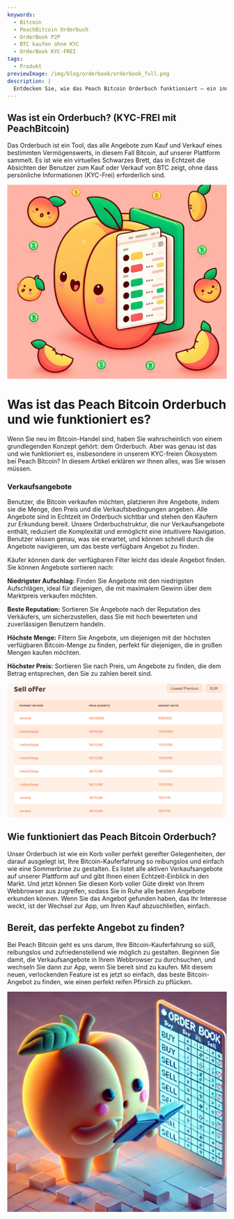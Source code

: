 ```yaml
---
keywords:
  - Bitcoin
  - PeachBitcoin Orderbuch
  - OrderBook P2P
  - BTC kaufen ohne KYC
  - OrderBook KYC-FREI
tags:
  - Produkt
previewImage: /img/blog/orderbook/orderbook_full.png
description: |
  Entdecken Sie, wie das Peach Bitcoin Orderbuch funktioniert – ein innovatives Tool zum schnellen, sicheren und anonymen Kauf von Bitcoin. Nutzen Sie das einzigartige Setup mit ausschließlich Verkaufsangeboten, um das perfekte Angebot basierend auf Ihrer Zahlungsmethode und Ihren Vorlieben zu finden.
---
```


## Was ist ein Orderbuch? (KYC-FREI mit PeachBitcoin)

Das Orderbuch ist ein Tool, das alle Angebote zum Kauf und Verkauf eines bestimmten Vermögenswerts, in diesem Fall Bitcoin, auf unserer Plattform sammelt. Es ist wie ein virtuelles Schwarzes Brett, das in Echtzeit die Absichten der Benutzer zum Kauf oder Verkauf von BTC zeigt, ohne dass persönliche Informationen (KYC-Frei) erforderlich sind.

![](/img/blog/orderbook/orderbook2.jpeg)

# Was ist das Peach Bitcoin Orderbuch und wie funktioniert es?

Wenn Sie neu im Bitcoin-Handel sind, haben Sie wahrscheinlich von einem grundlegenden Konzept gehört: dem Orderbuch. Aber was genau ist das und wie funktioniert es, insbesondere in unserem KYC-freien Ökosystem bei Peach Bitcoin? In diesem Artikel erklären wir Ihnen alles, was Sie wissen müssen.

### Verkaufsangebote

Benutzer, die Bitcoin verkaufen möchten, platzieren ihre Angebote, indem sie die Menge, den Preis und die Verkaufsbedingungen angeben. Alle Angebote sind in Echtzeit im Orderbuch sichtbar und stehen den Käufern zur Erkundung bereit. Unsere Orderbuchstruktur, die nur Verkaufsangebote enthält, reduziert die Komplexität und ermöglicht eine intuitivere Navigation. Benutzer wissen genau, was sie erwartet, und können schnell durch die Angebote navigieren, um das beste verfügbare Angebot zu finden.

Käufer können dank der verfügbaren Filter leicht das ideale Angebot finden. Sie können Angebote sortieren nach:

**Niedrigster Aufschlag:** Finden Sie Angebote mit den niedrigsten Aufschlägen, ideal für diejenigen, die mit maximalem Gewinn über dem Marktpreis verkaufen möchten.

**Beste Reputation:** Sortieren Sie Angebote nach der Reputation des Verkäufers, um sicherzustellen, dass Sie mit hoch bewerteten und zuverlässigen Benutzern handeln.

**Höchste Menge:** Filtern Sie Angebote, um diejenigen mit der höchsten verfügbaren Bitcoin-Menge zu finden, perfekt für diejenigen, die in großen Mengen kaufen möchten.

**Höchster Preis:** Sortieren Sie nach Preis, um Angebote zu finden, die dem Betrag entsprechen, den Sie zu zahlen bereit sind.

![](/img/blog/orderbook/orderbook.png)

## Wie funktioniert das Peach Bitcoin Orderbuch?

Unser Orderbuch ist wie ein Korb voller perfekt gereifter Gelegenheiten, der darauf ausgelegt ist, Ihre Bitcoin-Kauferfahrung so reibungslos und einfach wie eine Sommerbrise zu gestalten. Es listet alle aktiven Verkaufsangebote auf unserer Plattform auf und gibt Ihnen einen Echtzeit-Einblick in den Markt. Und jetzt können Sie diesen Korb voller Güte direkt von Ihrem Webbrowser aus zugreifen, sodass Sie in Ruhe alle besten Angebote erkunden können. Wenn Sie das Angebot gefunden haben, das Ihr Interesse weckt, ist der Wechsel zur App, um Ihren Kauf abzuschließen, einfach.

## Bereit, das perfekte Angebot zu finden?
Bei Peach Bitcoin geht es uns darum, Ihre Bitcoin-Kauferfahrung so süß, reibungslos und zufriedenstellend wie möglich zu gestalten. Beginnen Sie damit, die Verkaufsangebote in Ihrem Webbrowser zu durchsuchen, und wechseln Sie dann zur App, wenn Sie bereit sind zu kaufen. Mit diesem neuen, verlockenden Feature ist es jetzt so einfach, das beste Bitcoin-Angebot zu finden, wie einen perfekt reifen Pfirsich zu pflücken.

![](/img/blog/orderbook/kycfree.png)
